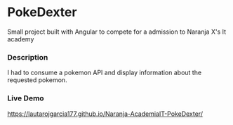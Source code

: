 # PokeDexter

Small project built with Angular to compete for a admission to Naranja X's It academy

### Description

I had to consume a pokemon API and display information about the requested pokemon.

### Live Demo
https://lautarojgarcia177.github.io/Naranja-AcademiaIT-PokeDexter/
